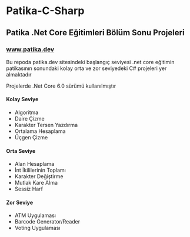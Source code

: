 # Patika-C-Sharp

## Patika .Net Core Eğitimleri Bölüm Sonu Projeleri

### www.patika.dev

Bu repoda patika.dev sitesindeki başlangıç seviyesi .net core eğitimin patikasının sonundaki kolay orta ve zor seviyedeki C# projeleri yer almaktadır

Projelerde .Net Core 6.0 sürümü kullanılmıştır 

#### Kolay Seviye
- Algoritma
- Daire Çizme
- Karakter Tersen Yazdırma
- Ortalama Hesaplama
- Üçgen Çizme

#### Orta Seviye
- Alan Hesaplama
- İnt İkililerinin Toplamı
- Karakter Değiştirme
- Mutlak Kare Alma
- Sessiz Harf

#### Zor Seviye
- ATM Uygulaması
- Barcode Generator/Reader
- Voting Uygulaması

